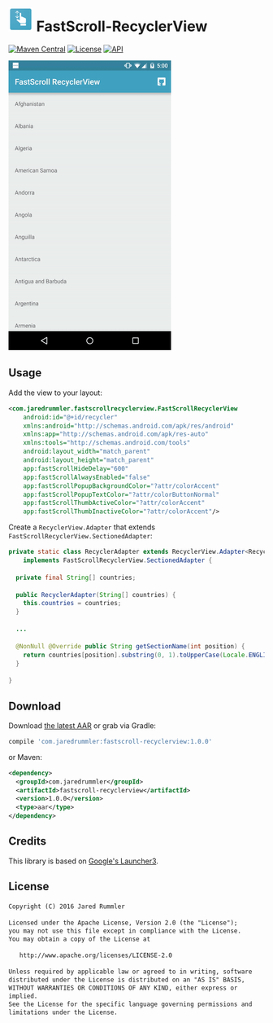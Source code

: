 # ![image](./app/src/main/res/mipmap-mdpi/ic_launcher.png) FastScroll-RecyclerView 

[![Maven Central](https://maven-badges.herokuapp.com/maven-central/com.jaredrummler/fastscroll-recyclerview/badge.svg)](https://maven-badges.herokuapp.com/maven-central/com.jaredrummler/fastscroll-recyclerview) [![License](http://img.shields.io/:license-apache-blue.svg)](LICENSE) [![API](https://img.shields.io/badge/API-11%2B-blue.svg?style=flat)](https://android-arsenal.com/api?level=14)


![DEMO GIF](art/demo.gif "DEMO")

Usage
-----

Add the view to your layout:

```xml
<com.jaredrummler.fastscrollrecyclerview.FastScrollRecyclerView
    android:id="@+id/recycler"
    xmlns:android="http://schemas.android.com/apk/res/android"
    xmlns:app="http://schemas.android.com/apk/res-auto"
    xmlns:tools="http://schemas.android.com/tools"
    android:layout_width="match_parent"
    android:layout_height="match_parent"
    app:fastScrollHideDelay="600"
    app:fastScrollAlwaysEnabled="false"
    app:fastScrollPopupBackgroundColor="?attr/colorAccent"
    app:fastScrollPopupTextColor="?attr/colorButtonNormal"
    app:fastScrollThumbActiveColor="?attr/colorAccent"
    app:fastScrollThumbInactiveColor="?attr/colorAccent"/>
```

Create a `RecyclerView.Adapter` that extends `FastScrollRecyclerView.SectionedAdapter`:

```java
private static class RecyclerAdapter extends RecyclerView.Adapter<RecyclerAdapter.ViewHolder>
    implements FastScrollRecyclerView.SectionedAdapter {

  private final String[] countries;

  public RecyclerAdapter(String[] countries) {
    this.countries = countries;
  }

  ...

  @NonNull @Override public String getSectionName(int position) {
    return countries[position].substring(0, 1).toUpperCase(Locale.ENGLISH);
  }

}
```

Download
--------

Download [the latest AAR](https://repo1.maven.org/maven2/com/jaredrummler/fastscroll-recyclerview/1.0.0/fastscroll-recyclerview-1.0.0.aar) or grab via Gradle:

```groovy
compile 'com.jaredrummler:fastscroll-recyclerview:1.0.0'
```
or Maven:
```xml
<dependency>
  <groupId>com.jaredrummler</groupId>
  <artifactId>fastscroll-recyclerview</artifactId>
  <version>1.0.0</version>
  <type>aar</type>
</dependency>
```

Credits
-------

This library is based on [Google's Launcher3](https://android.googlesource.com/platform/packages/apps/Launcher3/).

License
--------

    Copyright (C) 2016 Jared Rummler

    Licensed under the Apache License, Version 2.0 (the "License");
    you may not use this file except in compliance with the License.
    You may obtain a copy of the License at

       http://www.apache.org/licenses/LICENSE-2.0

    Unless required by applicable law or agreed to in writing, software
    distributed under the License is distributed on an "AS IS" BASIS,
    WITHOUT WARRANTIES OR CONDITIONS OF ANY KIND, either express or implied.
    See the License for the specific language governing permissions and
    limitations under the License.
